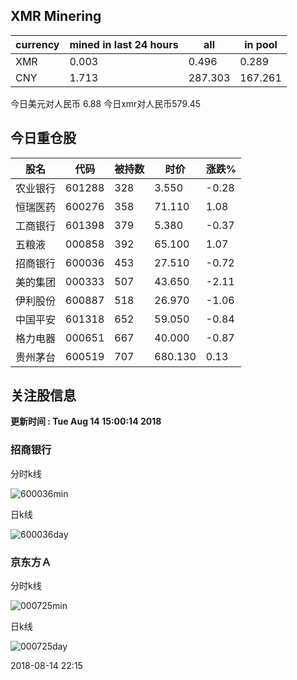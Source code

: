 ## XMR Minering

|currency|mined in last 24 hours|all|in pool|
|---|---|---|---|
|XMR|0.003|0.496|0.289|
|CNY|1.713|287.303|167.261|

今日美元对人民币 6.88	今日xmr对人民币579.45


## 今日重仓股 

|股名|代码|被持数|时价|涨跌%|
|---|---|---|---|---|
|农业银行|601288|328|3.550|-0.28|
|恒瑞医药|600276|358|71.110|1.08|
|工商银行|601398|379|5.380|-0.37|
|五粮液|000858|392|65.100|1.07|
|招商银行|600036|453|27.510|-0.72|
|美的集团|000333|507|43.650|-2.11|
|伊利股份|600887|518|26.970|-1.06|
|中国平安|601318|652|59.050|-0.84|
|格力电器|000651|667|40.000|-0.87|
|贵州茅台|600519|707|680.130|0.13|

## 关注股信息
**更新时间 : Tue Aug 14 15:00:14 2018**
### 招商银行 
分时k线

![600036min](http://image.sinajs.cn/newchart/min/n/sh600036.gif)

日k线

![600036day](http://image.sinajs.cn/newchart/daily/n/sh600036.gif)

### 京东方Ａ 
分时k线

![000725min](http://image.sinajs.cn/newchart/min/n/sz000725.gif)

日k线

![000725day](http://image.sinajs.cn/newchart/daily/n/sz000725.gif)

2018-08-14 22:15